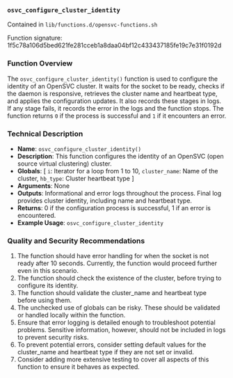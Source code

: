 ### `osvc_configure_cluster_identity`

Contained in `lib/functions.d/opensvc-functions.sh`

Function signature: 1f5c78a106d5bed621fe281cceb1a8daa04bf12c433437185fe19c7e31f0192d

### Function Overview

The `osvc_configure_cluster_identity()` function is used to configure the identity of an OpenSVC cluster. It waits for the socket to be ready, checks if the daemon is responsive, retrieves the cluster name and heartbeat type, and applies the configuration updates. It also records these stages in logs. If any stage fails, it records the error in the logs and the function stops. The function returns `0` if the process is successful and `1` if it encounters an error.

### Technical Description

- **Name**: `osvc_configure_cluster_identity()` 
- **Description**: This function configures the identity of an OpenSVC (open source virtual clustering) cluster.
- **Globals**: [ `i`: Iterator for a loop from 1 to 10, `cluster_name`: Name of the cluster, `hb_type`: Cluster heartbeat type ]
- **Arguments**: None
- **Outputs**: Informational and error logs throughout the process. Final log provides cluster identity, including name and heartbeat type. 
- **Returns**: 0 if the configuration process is successful, 1 if an error is encountered.
- **Example Usage**: `osvc_configure_cluster_identity`

### Quality and Security Recommendations

1. The function should have error handling for when the socket is not ready after 10 seconds. Currently, the function would proceed further even in this scenario.
2. The function should check the existence of the cluster, before trying to configure its identity.
3. The function should validate the cluster_name and heartbeat type before using them.
4. The unchecked use of globals can be risky. These should be validated or handled locally within the function.
5. Ensure that error logging is detailed enough to troubleshoot potential problems. Sensitive information, however, should not be included in logs to prevent security risks.
6. To prevent potential errors, consider setting default values for the cluster_name and heartbeat type if they are not set or invalid.
7. Consider adding more extensive testing to cover all aspects of this function to ensure it behaves as expected.

